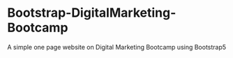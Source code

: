 # Bootstrap-DigitalMarketing-Bootcamp
A simple one page website on Digital Marketing Bootcamp using Bootstrap5

